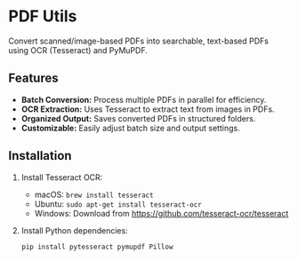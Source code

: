 # PDF Utils

Convert scanned/image-based PDFs into searchable, text-based PDFs using OCR (Tesseract) and PyMuPDF.

## Features

- **Batch Conversion:** Process multiple PDFs in parallel for efficiency.
- **OCR Extraction:** Uses Tesseract to extract text from images in PDFs.
- **Organized Output:** Saves converted PDFs in structured folders.
- **Customizable:** Easily adjust batch size and output settings.

## Installation
1. Install Tesseract OCR:
    - macOS: `brew install tesseract`
    - Ubuntu: `sudo apt-get install tesseract-ocr`
    - Windows: Download from https://github.com/tesseract-ocr/tesseract

2. Install Python dependencies:
    ```
    pip install pytesseract pymupdf Pillow
    ```
